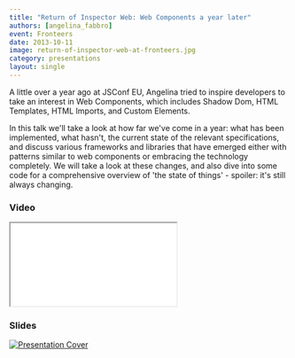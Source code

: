 ```yaml
---
title: "Return of Inspector Web: Web Components a year later"
authors: [angelina_fabbro]
event: Fronteers
date: 2013-10-11
image: return-of-inspector-web-at-fronteers.jpg
category: presentations
layout: single
---
```


A little over a year ago at JSConf EU, Angelina tried to inspire developers to
take an interest in Web Components, which includes Shadow Dom, HTML Templates,
HTML Imports, and Custom Elements.

<!-- Excerpt -->

In this talk we'll take a look at how far we've come in a year: what has been
implemented, what hasn't, the current state of the relevant specifications, and
discuss various frameworks and libraries that have emerged either with patterns
similar to web components or embracing the technology completely. We will take a
look at these changes, and also dive into some code for a comprehensive overview
of 'the state of things' - spoiler: it's still always changing.

### Video

<div class="iframe-wrap">
    <iframe src="//player.vimeo.com/video/78899868?byline=0&amp;portrait=0&amp;color=ff9933" itemprop="video"></iframe>
</div>

### Slides

<a href="http://afabbro.github.io/the-return-of-inspector-web/">
    <img src="../../img/stories/return-of-inspector-web-at-fronteers-cover.jpg" alt="Presentation Cover">
</a>
